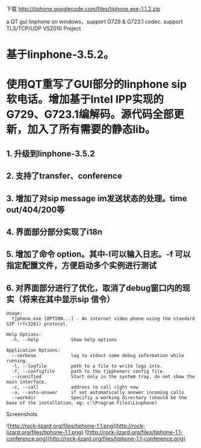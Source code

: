 下载 http://tjphone.googlecode.com/files/tjphone.exe-1.1.2.zip

a QT gui linphone on windows，support G729 & G723.1 codec.  support TLS/TCP/UDP
VS2010 Project

# 基于linphone-3.5.2。 #
# 使用QT重写了GUI部分的linphone sip软电话。增加基于Intel IPP实现的G729、G723.1编解码。源代码全部更新，加入了所有需要的静态lib。 #
## 1. 升级到linphone-3.5.2 ##
## 2. 支持了transfer、conference ##
## 3. 增加了对sip message im发送状态的处理。time out/404/200等 ##
## 4. 界面部分部分实现了i18n ##
## 5. 增加了命令 option。其中-l可以输入日志。-f 可以指定配置文件，方便启动多个实例进行测试 ##
## 6. 对界面部分进行了优化，取消了debug窗口内的现实（将来在其中显示sip 信令） ##

```
Usage:
  tjphone.exe [OPTION...] - An internet video phone using the standard SIP (rfc3261) protocol.

Help Options:
  -h, --help            Show help options

Application Options:
  --verbose             log to stdout some debug information while running.
  -l, --logfile         path to a file to write logs into.
  -f, --configfile      path to the tjpphonerc config file.
  --iconified           Start only in the system tray, do not show the main interface.
  -c, --call            address to call right now
  -a, --auto-answer     if set automatically answer incoming calls
  --workdir             Specifiy a working directory (should be the base of the installation, eg: c:\Program Files\Linphone)
```



Screenshots

![http://rock-lizard.org/files/tjphone-1.1.png](http://rock-lizard.org/files/tjphone-1.1.png)
![http://rock-lizard.org/files/tjphone-1.1-conference.png](http://rock-lizard.org/files/tjphone-1.1-conference.png)
